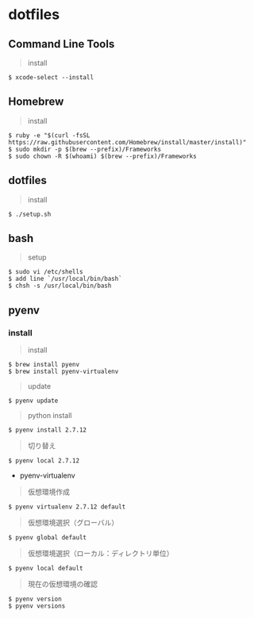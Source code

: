 dotfiles
========

## Command Line Tools

> install

    $ xcode-select --install

## Homebrew

> install

    $ ruby -e "$(curl -fsSL https://raw.githubusercontent.com/Homebrew/install/master/install)"
    $ sudo mkdir -p $(brew --prefix)/Frameworks
    $ sudo chown -R $(whoami) $(brew --prefix)/Frameworks

## dotfiles

> install

    $ ./setup.sh

## bash

> setup

    $ sudo vi /etc/shells
    $ add line `/usr/local/bin/bash`
    $ chsh -s /usr/local/bin/bash

## pyenv
### install

> install

    $ brew install pyenv
    $ brew install pyenv-virtualenv

> update

    $ pyenv update

> python install

    $ pyenv install 2.7.12

> 切り替え

    $ pyenv local 2.7.12

* pyenv-virtualenv

> 仮想環境作成

    $ pyenv virtualenv 2.7.12 default

> 仮想環境選択（グローバル）

    $ pyenv global default

> 仮想環境選択（ローカル：ディレクトリ単位）

    $ pyenv local default

> 現在の仮想環境の確認

    $ pyenv version
    $ pyenv versions

